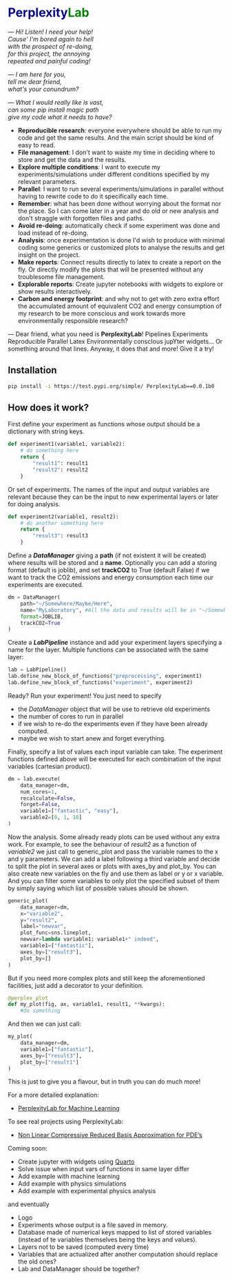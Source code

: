 # <font color="navy"> Perplexity</font><font color="green">Lab</font>

— *Hi! Listen! I need your help!<br />
Cause' I'm bored again to hell<br />
with the prospect of re-doing,<br />
for this project, the annoying<br />
repeated and painful coding!* 

— *I am here for you,<br /> 
tell me dear friend,<br /> 
what's your conundrum?*

— *What I would really like is vast, <br />
can some pip install magic path <br />
give my code what it needs to have?*
* __Reproducible research__: everyone everywhere should be able to run my code and get the same results. And the main script should be kind of easy to read.
* __File management__: I don't want to waste my time in deciding where to store and get the data and the results.
* __Explore multiple conditions__: I want to execute my experiments/simulations under different conditions specified by my relevant parameters.
* __Parallel__: I want to run several experiments/simulations in parallel without having to rewrite code to do it specifically each time.
* __Remember__: what has been done without worrying about the format nor the place. So I can come later in a year and do old or new analysis and don't straggle with forgotten files and paths. 
* __Avoid re-doing__: automatically check if some experiment was done and load instead of re-doing.
* __Analysis__: once experimentation is done I'd wish to produce with minimal coding some generics or customized plots to analyse the results and get insight on the project.
* __Make reports__: Connect results directly to latex to create a report on the fly. Or directly modify the plots that will be presented without any troublesome file management.
* __Explorable reports__: Create jupyter notebooks with widgets to explore or show results interactively.
* __Carbon and energy footprint__: and why not to get with zero extra effort the accumulated amount of equivalent CO2 and energy consumption of my research to be more conscious and work towards more environmentally responsible research?

— Dear friend, what you need is __PerplexityLab__!
Pipelines Experiments Reproducible Parallel Latex Environmentally conscIous jupYter widgets... Or something around that lines. Anyway, it does that and more! Give it a try!

## Installation

``` bash
pip install -i https://test.pypi.org/simple/ PerplexityLab==0.0.1b0
```

## How does it work?

First define your experiment as functions whose output should be a dictionary with string keys. 
``` python
def experiment1(variable1, variable2):
    # do something here
    return {
        "result1": result1
        "result2": result2    
    }
```
Or set of experiments. The names of the input and output variables are relevant because they can be the input to new experimental layers or later for doing analysis.
``` python
def experiment2(variable1, result2):
    # do another something here
    return {
        "result3": result3    
    }
```

Define a __*DataManager*__ giving a __path__ (if not existent it will be created) where results will be stored and a __name__.
Optionally you can add a storing format (default is joblib), and set __trackCO2__ to True (default False) if we want to track the CO2 
emissions and energy consumption each time our experiments are executed.
``` python
dm = DataManager(
    path="~/Somewhere/Maybe/Here",
    name="MyLaboratory", #All the data and results will be in "~/Somewhere/Maybe/Here/MyLaboratory/"
    format=JOBLIB,
    trackCO2=True
)
```

Create a __*LabPipeline*__ instance and add your experiment layers specifying a name for the layer. Multiple functions can be associated with the same layer:
``` python
lab = LabPipeline()
lab.define_new_block_of_functions("preprocessing", experiment1)
lab.define_new_block_of_functions("experiment", experiment2)
```

Ready? Run your experiment! You just need to specify
- the *DataManager* object that will be use to retrieve old experiments
- the number of cores to run in parallel
- if we wish to re-do the experiments even if they have been already computed.
- maybe we wish to start anew and forget everything.

Finally, specify a list of values each input variable can take. The experiment functions defined above will be executed for each combination of the input variables (cartesian product).
``` python
dm = lab.execute(
    data_manager=dm, 
    num_cores=1, 
    recalculate=False,
    forget=False, 
    variable1=["fantastic", "easy"], 
    variable2=[0, 1, 10]
)
```

Now the analysis. Some already ready plots can be used without any extra work.
For example, to see the behaviour of *result2* as a function of *variable2* we just
call to generic_plot and pass the variable names to the x and y parameters. We can add
a label following a third variable and decide to split the plot in several axes or plots 
with axes_by and plot_by. You can also create new variables on the fly and use them
as label or y or x variable. And you can filter some variables to only plot the
specified subset of them by simply saying which list of possible values should be shown.
``` python
generic_plot(
    data_manager=dm, 
    x="variable2", 
    y="result2", 
    label="newvar", 
    plot_func=sns.lineplot,
    newvar=lambda variable1: variable1+" indeed", 
    variable1=["fantastic"],
    axes_by=["result3"],
    plot_by=[]    
)
```

But if you need more complex plots and still keep the aforementioned facilities, just
add a decorator to your definition.
``` python
@perplex_plot
def my_plot(fig, ax, variable1, result1, **kwargs):
    #do something
```
And then we can just call:
``` python
my_plot(
    data_manager=dm,
    variable1=["fantastic"],
    axes_by=["result3"],
    plot_by=["result1"]    
)
```

This is just to give you a flavour, but in truth you can do much more!

For a more detailed explanation:
* [PerplexityLab for Machine Learning](https://github.com/agussomacal/PerplexityLab/blob/main/src/examples/PerplexityLab4ML.ipynb)

To see real projects using PerplexityLab:
* [Non Linear Compressive Reduced Basis Approximation for PDE’s](https://github.com/agussomacal/NonLinearRBA4PDEs)
 
Coming soon:
* Create jupyter with widgets using [Quarto](https://quarto.org/)
* Solve issue when input vars of functions in same layer differ
* Add example with machine learning
* Add example with physics simulations
* Add example with experimental physics analysis

and eventually
* Logo
* Experiments whose output is a file saved in memory.
* Database made of numerical keys mapped to list of stored variables (instead of te variables themselves being the keys and values).
* Layers not to be saved (computed every time)
* Variables that are actualized after another computation should replace the old ones?
* Lab and DataManager should be together?
